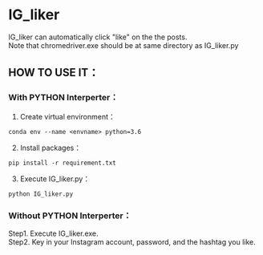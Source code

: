 # IG_liker

IG_liker can automatically click "like" on the the posts.  
Note that chromedriver.exe should be at same directory as IG_liker.py
## HOW TO USE IT：
### With PYTHON Interperter：
  1. Create virtual environment：  
  ```
  conda env --name <envname> python=3.6  
  ```
  2. Install packages：  
  ```
  pip install -r requirement.txt 
  ```
  3. Execute IG_liker.py：  
  ```
  python IG_liker.py  
  ```
### Without PYTHON Interperter：
  Step1. Execute IG_liker.exe.   
  Step2. Key in your Instagram account, password, and the hashtag you like.
